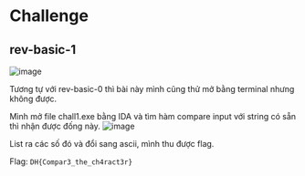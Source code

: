 # Challenge
## rev-basic-1
![image](https://github.com/user-attachments/assets/7bcb24a3-cb6c-4f93-a281-0e63fdcf08f8)

Tương tự với rev-basic-0 thì bài này mình cũng thử mở bằng terminal nhưng không được. 

Mình mở file chall1.exe bằng IDA và tìm hàm compare input với string có sẵn thì nhận được đống này. 
![image](https://github.com/user-attachments/assets/a86ff79e-9ea8-4598-b52c-7637b2415428)

List ra các số đó và đổi sang ascii, mình thu được flag. 

Flag: `DH{Compar3_the_ch4ract3r}`
